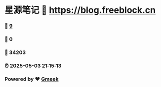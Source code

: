 # 星源笔记 :link: https://blog.freeblock.cn 
### :page_facing_up: [9](https://blog.freeblock.cn/tag.html) 
### :speech_balloon: 0 
### :hibiscus: 34203 
### :alarm_clock: 2025-05-03 21:15:13 
### Powered by :heart: [Gmeek](https://github.com/Meekdai/Gmeek)
